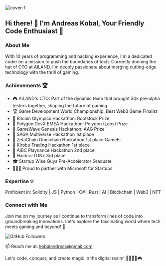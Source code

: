 
![cover-1](https://github.com/andreykobal/andreykobal/assets/19206978/3398155f-8c1a-4a4d-aed1-3c9420adf06c)

## Hi there! 👋 I'm Andreas Kobal, Your Friendly Code Enthusiast 🚀

### About Me
With 10 years of programming and hacking experience, I'm a dedicated coder on a mission to push the boundaries of tech. Currently donning the hat of CTO at AILAND, I'm deeply passionate about merging cutting-edge technology with the thrill of gaming.

### Achievements 🏆
- 🎮 AILAND's CTO: Part of the dynamic team that brought 30k pre-alpha testers together, shaping the future of gaming.
- 🏆 Game Development World Championship: Best Web3 Game Finalist
- 🥇 Bitcoin Olympics Hackathon: Rootstock Prize
- 🥇 Polygon DevX EMEA Hackathon: Polygon (Labs) Prize
- 🥇 GameWave Genesis Hackathon: AAG Prize
- 🥇 SAGA Multiverse Hackathon 1st place
- 🥇 ZetaChain Omnichain Hackathon 1st place GameFi
- 🥇 Kirobu Trading Hackathon 1st place
- 🥈 AIBC Playnance Hackathon 2nd place
- 🥉 Hack-a-TONx 3rd place
- 🎓 Startup Wise Guys Pre-Accelerator Graduate
- 👨🏻‍💻 Proud to partner with Microsoft for Startups

### Expertise 💡
Proficient in: Solidity | JS | Python | C# | Rust | AI | Blockchain | Web3 | NFT 

### Connect with Me
Join me on my journey as I continue to transform lines of code into groundbreaking innovations. Let's explore the fascinating world where tech meets gaming and beyond! 🌟

![GitHub Followers](https://img.shields.io/github/followers/andreykobal?label=Follow&style=social)

📫 Reach me at: kobalandreas@gmail.com

Let's code, conquer, and create magic in the digital realm! 🚀👨🏻‍💻🎮

